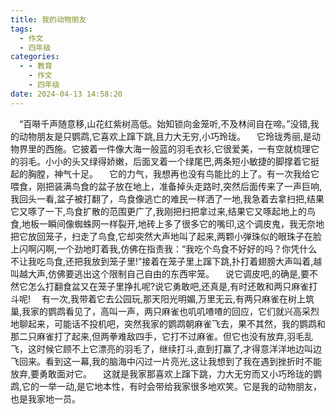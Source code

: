 ```yaml
---
title: 我的动物朋友
tags:
  - 作文
  - 四年级
categories:
  - - 教育
    - 作文
    - 四年级
date: 2024-04-13 14:58:20
---
```

&ensp;&ensp;“百啭千声随意移,山花红紫树高低。始知锁向金笼听,不及林间自在啼。”没错,我的动物朋友是只鹦鹉,它喜欢上蹿下跳,且力大无穷,小巧玲珑。
&ensp;&ensp;它玲珑秀丽,是动物界里的西施。它披着一件像大海一般蓝的羽毛衣衫,它很爱美，一有空就梳理它的羽毛。小小的头又绿得娇嫩，后面叉着一个绿尾巴,两条短小敏捷的脚撑着它挺起的胸膛，神气十足。
&ensp;&ensp;它的力气，我想再也没有鸟能比的上了。有一次我给它喂食，刚把装满鸟食的盆子放在地上，准备掉头走路时,突然后面传来了一声巨响,我回头一看,盆子被打翻了，鸟食像逃亡的难民一样洒了一地,我急着去拿扫把,结果它又啄了一下,鸟食扩散的范围更广了,我刚把扫把拿过来,结果它又啄起地上的鸟食,地板一瞬间像蜘蛛网一样裂开,地砖上多了很多它的嘴印,这个调皮鬼，我无奈地把它放回笼子，扫走了鸟食,它却突然大声地叫了起来,两颗小弹珠似的眼珠子在脸上闪啊闪啊,一个劲地盯着我,仿佛在指责我：“我吃个鸟食不好好的吗？你凭什么不让我吃鸟食,还把我放到笼子里!”接着在笼子里上蹿下跳,扑打着翅膀大声叫着,越叫越大声,仿佛要逃出这个限制自己自由的东西牢笼。
&ensp;&ensp;说它调皮吧,的确是,要不然它怎么打翻食盆又在笼子里挣扎呢?说它勇敢吧,还真是,有时还敢和两只麻雀打斗呢!
&ensp;&ensp;有一次,我带着它去公园玩,那天阳光明媚,万里无云,有两只麻雀在树上筑巢,我家的鹦鹉看见了，高叫一声，两只麻雀也叽叽喳喳的回应，它们就兴高采烈地聊起来，可能话不投机吧，突然我家的鹦鹉朝麻雀飞去，果不其然，我的鹦鹉和那二只麻雀打了起来,但两拳难敌四手，它打不过麻雀。但它也没有放弃,羽毛乱飞，这时候它顾不上它漂亮的羽毛了，继续打斗,直到打赢了,才得意洋洋地边叫边飞回来。看到这一幕,我的脑海中闪过一片亮光,这让我想到了我在遇到挫折时不能放弃,要勇敢面对它。
&ensp;&ensp;这就是我家那喜欢上蹿下跳，力大无穷而又小巧玲珑的鹦鹉,它的一举一动,是它地本性，有时会带给我家很多地欢笑。它是我的动物朋友，也是我家地一员。
